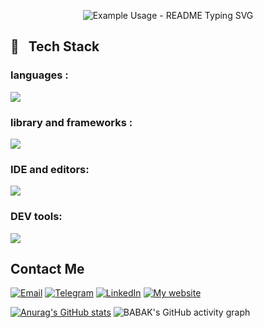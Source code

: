 

<p align="center">
  <img src="https://readme-typing-svg.demolab.com/?lines=Hi+There+Welcome+To+My+Profile!;I%27m+babak+chalaki🖐;I%27m+a+backend+Developer💻;&font=Fira%20Code&center=true&width=380&height=50&duration=4000&pause=2000&color=red" alt="Example Usage - README Typing SVG">
</p>


<h2>🔧 &nbsp Tech Stack</h2>

<h3>languages :</h3>
<img src="https://skillicons.dev/icons?i=js,html,css,php,python,mysql" >

<h3>library and frameworks :</h3>
<img src="https://skillicons.dev/icons?i=bootstrap,jquery,laravel," >

<h3>IDE and editors:</h3>
<img src="https://skillicons.dev/icons?i=pycharm,phpstorm,vscode,xd,figma" >

<h3>DEV tools:</h3>
<img src="https://skillicons.dev/icons?i=git,github,gitlab," >

  
## Contact Me

<p align="center">
  
[![Email](https://img.shields.io/badge/-Email-blue?style=flat&logo=gmail&labelColor=black)](https://babak.chalaki82@gmail.com) 
[![Telegram](https://img.shields.io/badge/-Telegram-blue?style=flat&logo=telegram&labelColor=black)](https://t.me/BABAK_CHALAKI) 
[![LinkedIn](https://img.shields.io/badge/-LinkedIn-blue?style=flat&logo=linkedin&labelColor=black)](https://www.linkedin.com/in/babak-chalaki-622376292/?originalSubdomain=ir) 
[![My website](https://img.shields.io/badge/-My_Website-blue?style=flat&logo=link&labelColor=black)](https://babak-chalaki.ir)

</p>


[![Anurag's GitHub stats](https://github-readme-stats.vercel.app/api?username=Babak-Chalacki)](https://github.com/anuraghazra/github-readme-stats)
![BABAK's GitHub activity graph](https://github-readme-activity-graph.vercel.app/graph?username=Babak-Chalacki&theme=github-compact)

